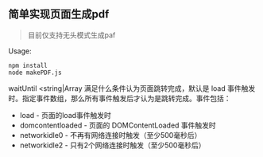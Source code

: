 ## 简单实现页面生成pdf

>目前仅支持无头模式生成paf

Usage:
```
npm install 
node makePDF.js
```
waitUntil <string|Array<string> 满足什么条件认为页面跳转完成，默认是 load 事件触发时。指定事件数组，那么所有事件触发后才认为是跳转完成。事件包括：
- load - 页面的load事件触发时
- domcontentloaded - 页面的 DOMContentLoaded 事件触发时
- networkidle0 - 不再有网络连接时触发（至少500毫秒后）
- networkidle2 - 只有2个网络连接时触发（至少500毫秒后）

